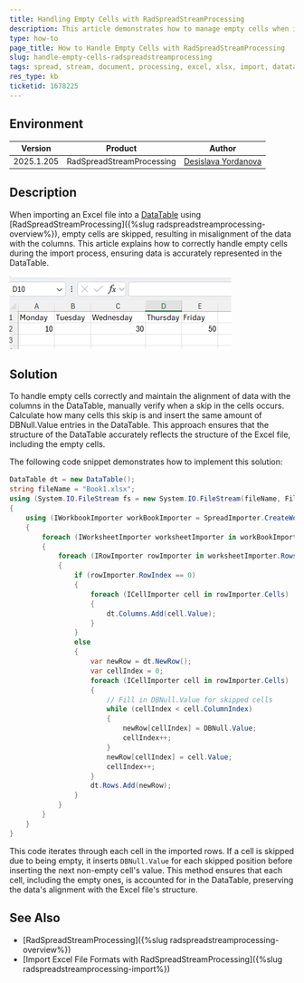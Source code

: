 ```yaml
---
title: Handling Empty Cells with RadSpreadStreamProcessing
description: This article demonstrates how to manage empty cells when importing an Excel file into a DataTable using RadSpreadStreamProcessing.
type: how-to
page_title: How to Handle Empty Cells with RadSpreadStreamProcessing
slug: handle-empty-cells-radspreadstreamprocessing
tags: spread, stream, document, processing, excel, xlsx, import, datatable, empty, cells
res_type: kb
ticketid: 1678225
---
```

<style> img[alt$="><"] { border: 1px solid lightgrey; } </style>

## Environment

| Version | Product | Author | 
| ---- | ---- | ---- | 
| 2025.1.205| RadSpreadStreamProcessing |[Desislava Yordanova](https://www.telerik.com/blogs/author/desislava-yordanova)| 

## Description

When importing an Excel file into a [DataTable](https://learn.microsoft.com/en-us/dotnet/api/system.data.datatable?view=net-9.0) using [RadSpreadStreamProcessing]({%slug radspreadstreamprocessing-overview%}), empty cells are skipped, resulting in misalignment of the data with the columns. This article explains how to correctly handle empty cells during the import process, ensuring data is accurately represented in the DataTable.

![Empty Cells in SpreadStreamProcessing](images/spread-stream-processing-empty-cells.png)   

## Solution

To handle empty cells correctly and maintain the alignment of data with the columns in the DataTable, manually verify when a skip in the cells occurs. Calculate how many cells this skip is and insert the same amount of DBNull.Value entries in the DataTable. This approach ensures that the structure of the DataTable accurately reflects the structure of the Excel file, including the empty cells.

The following code snippet demonstrates how to implement this solution:

```csharp
DataTable dt = new DataTable();
string fileName = "Book1.xlsx";
using (System.IO.FileStream fs = new System.IO.FileStream(fileName, FileMode.Open))
{
    using (IWorkbookImporter workBookImporter = SpreadImporter.CreateWorkbookImporter(SpreadDocumentFormat.Xlsx, fs))
    {
        foreach (IWorksheetImporter worksheetImporter in workBookImporter.WorksheetImporters)
        {
            foreach (IRowImporter rowImporter in worksheetImporter.Rows)
            {
                if (rowImporter.RowIndex == 0)
                {
                    foreach (ICellImporter cell in rowImporter.Cells)
                    {
                        dt.Columns.Add(cell.Value);
                    }
                }
                else
                {
                    var newRow = dt.NewRow();
                    var cellIndex = 0;
                    foreach (ICellImporter cell in rowImporter.Cells)
                    {
                        // Fill in DBNull.Value for skipped cells
                        while (cellIndex < cell.ColumnIndex)
                        {
                            newRow[cellIndex] = DBNull.Value;
                            cellIndex++;
                        }
                        newRow[cellIndex] = cell.Value;
                        cellIndex++;
                    }
                    dt.Rows.Add(newRow);
                }
            }
        }
    }
}
```

This code iterates through each cell in the imported rows. If a cell is skipped due to being empty, it inserts `DBNull.Value` for each skipped position before inserting the next non-empty cell's value. This method ensures that each cell, including the empty ones, is accounted for in the DataTable, preserving the data's alignment with the Excel file's structure.

## See Also

- [RadSpreadStreamProcessing]({%slug radspreadstreamprocessing-overview%})
- [Import Excel File Formats with RadSpreadStreamProcessing]({%slug radspreadstreamprocessing-import%}) 
